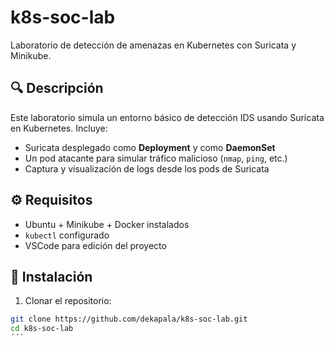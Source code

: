 # k8s-soc-lab

Laboratorio de detección de amenazas en Kubernetes con Suricata y Minikube.

## 🔍 Descripción

Este laboratorio simula un entorno básico de detección IDS usando Suricata en Kubernetes. Incluye:

- Suricata desplegado como **Deployment** y como **DaemonSet**
- Un pod atacante para simular tráfico malicioso (`nmap`, `ping`, etc.)
- Captura y visualización de logs desde los pods de Suricata

## ⚙️ Requisitos

- Ubuntu + Minikube + Docker instalados
- `kubectl` configurado
- VSCode para edición del proyecto

## 🚀 Instalación

1. Clonar el repositorio:

```bash
git clone https://github.com/dekapala/k8s-soc-lab.git
cd k8s-soc-lab
´´´